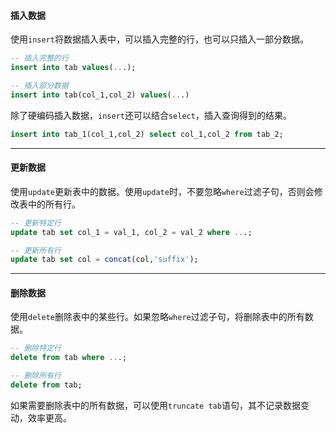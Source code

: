 #### 插入数据

使用`insert`将数据插入表中，可以插入完整的行，也可以只插入一部分数据。

```sql
-- 插入完整的行
insert into tab values(...);

-- 插入部分数据
insert into tab(col_1,col_2) values(...)
```

除了硬编码插入数据，`insert`还可以结合`select`，插入查询得到的结果。

```sql
insert into tab_1(col_1,col_2) select col_1,col_2 from tab_2;
```

---

#### 更新数据

使用`update`更新表中的数据。使用`update`时，不要忽略`where`过滤子句，否则会修改表中的所有行。

```sql
-- 更新特定行
update tab set col_1 = val_1, col_2 = val_2 where ...;

-- 更新所有行
update tab set col = concat(col,'suffix');
```

---

#### 删除数据

使用`delete`删除表中的某些行。如果忽略`where`过滤子句，将删除表中的所有数据。

```sql
-- 删除特定行
delete from tab where ...;

-- 删除所有行
delete from tab;
```

如果需要删除表中的所有数据，可以使用`truncate tab`语句，其不记录数据变动，效率更高。